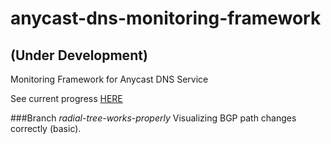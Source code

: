 # anycast-dns-monitoring-framework
## (Under Development)

Monitoring Framework for Anycast DNS Service

See current progress [HERE](http://wicaksana.github.io/anycast-dns-monitoring-framework/html/index.html)

###Branch *radial-tree-works-properly*
Visualizing BGP path changes correctly (basic). 

